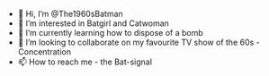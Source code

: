 - 👋 Hi, I’m @The1960sBatman
- 👀 I’m interested in Batgirl and Catwoman
- 🌱 I’m currently learning how to dispose of a bomb
- 💞️ I’m looking to collaborate on my favourite TV show of the 60s - Concentration
- 📫 How to reach me - the Bat-signal
<!---
The1960sBatman/The1960sBatman is a ✨ special ✨ repository because its `README.md` (this file) appears on your GitHub profile.
You can click the Preview link to take a look at your changes.
--->

